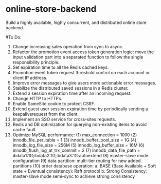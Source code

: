 # online-store-backend
Build a highly available, highly concurrent, and distributed online store backend.

#To Do:
1. Change increasing sales operation from sync to async.
2. Refactor the promotion event access token generation logic: move the input validation part into a separated function to follow the single responsibility principle.
3. Set expiration time to all the Redis cached keys.
4. Promotion event token request threshold control on each account or client IP address.
5. Improve error messages to give users more actionable error messages.
6. Stabilize the distributed saved sessions in a Redis cluster.
7. Extend a session expiration time after an incoming request.
8. Change HTTP to HTTPs.
9. Enable SameSite cookie to protect CSRF.
10. Extend guest user session expiration time by periodically sending a keepaliverequest from the client.
11. Implement an SSO service for cross-sites requests.
12. Redis and DB optimization for querying non-existing items to avoid cache fault.
13. Optimize MySQL performance: 
   (1) max_connection = 1000 
   (2) innodb_file_per_table = 1 
   (3) innodb_buffer_pool_size = 1G 
   (4) innodb_log_file_size = 256M 
   (5) innodb_log_buffer_size = 16M 
   (6) innodb_flush_log_at_trx_commit = 2 
   (7) innodb_data_file_path = ibdata1:1G;ibdata2:1G;ibdata3:1G:autoextend 
   (8) master-slave mode configuration 
   (9) data partition: multi-tier routing for new added partitions 
   (10) order database operation: 
      a. BASE (Base Available + Soft state + Eventual consistency): Raft protocol 
      b. Strong Consistency: master-slave mode semi-sync to achieve strong consistency
